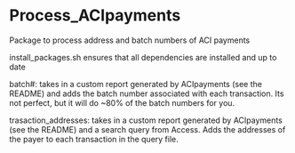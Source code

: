 # Process_ACIpayments
Package to process address and batch numbers of ACI payments

install_packages.sh ensures that all dependencies are installed and up to date

batch#: takes in a custom report generated by ACIpayments (see the README) and adds the batch number associated with each transaction.
Its not perfect, but it will do ~80% of the batch numbers for you.

trasaction_addresses: takes in a custom report generated by ACIpayments (see the README) and a search query from Access.
Adds the addresses of the payer to each transaction in the query file.
